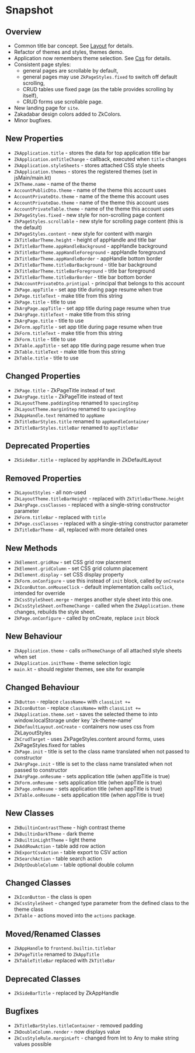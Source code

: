 # Snapshot

## Overview

* Common title bar concept. See [Layout](../guides/frontend/browser/Layout.md) for details.
* Refactor of themes and styles, themes demo.
* Application now remembers theme selection. See [Css](../guides/frontend/browser/Layout.md) for details.
* Consistent page styles:
  * general pages are scrollable by default,
  * general pages may use `ZkPageStyles.fixed` to switch off default scrolling,
  * CRUD tables use fixed page (as the table provides scrolling by itself),
  * CRUD forms use scrollable page.
* New landing page for `site`.
* Zakadabar design colors added to ZkColors.
* Minor bugfixes.

## New Properties

* `ZkApplication.title` - stores the data for top application title bar
* `ZkApplication.onTitleChange` - callback, executed when `title` changes
* `ZkApplication.styleSheets` - stores attached CSS style sheets
* `ZkApplication.themes` - stores the registered themes (set in jsMain/main.kt)
* `ZkTheme.name` - name of the theme
* `AccountPublicDto.theme` - name of the theme this account uses
* `AccountPrivateDto.theme` - name of the theme this account uses
* `AccountPrivateDao.theme` - name of the theme this account uses
* `AccountPrivateTable.theme` - name of the theme this account uses
* `ZkPageStyles.fixed` - new style for non-scrolling page content
* `ZkPageStyles.scrollable` - new style for scrolling page content (this is the default)
* `ZkPageStyles.content` - new style for content with margin
* `ZkTitleBarTheme.height` - height of appHandle and title bar
* `ZkTitleBarTheme.appHandleBackground` - appHandle background
* `ZkTitleBarTheme.appHandleForeground` - appHandle foreground
* `ZkTitleBarTheme.appHandleBorder` - appHandle bottom border
* `ZkTitleBarTheme.titleBarBackground` - title bar background
* `ZkTitleBarTheme.titleBarForeground` - title bar foreground
* `ZkTitleBarTheme.titleBarBorder` - title bar bottom border
* `ZkAccountPrivateDto.printipal` - principal that belongs to this account
* `ZkPage.appTitle` - set app title during page resume when true
* `ZkPage.titleText` - make title from this string
* `ZkPage.title` - title to use
* `ZkArgPage.appTitle` - set app title during page resume when true
* `ZkArgPage.titleText` - make title from this string
* `ZkArgPage.title` - title to use
* `ZkForm.appTitle` - set app title during page resume when true
* `ZkForm.titleText` - make title from this string
* `ZkForm.title` - title to use
* `ZkTable.appTitle` - set app title during page resume when true
* `ZkTable.titleText` - make title from this string
* `ZkTable.title` - title to use

## Changed Properties

* `ZkPage.title` - ZkPageTitle instead of text
* `ZkArgPage.title` - ZkPageTitle instead of text
* `ZkLayoutTheme.paddingStep` renamed to `spacingStep`
* `ZkLayoutTheme.marginStep` renamed to `spacingStep`
* `ZkAppHandle.text` renamed to `appName`
* `ZkTitleBarStyles.title` renamed to `appHandleContainer`
* `ZkTitleBarStyles.titleBar` renamed to `appTitleBar`

## Deprecated Properties

* `ZkSideBar.title` - replaced by appHandle in ZkDefaultLayout

## Removed Properties

* `ZkLayoutStyles` - all non-used
* `ZkLayoutTheme.titleBarHeight` - replaced with `ZkTitleBarTheme.height`
* `ZkArgPage.cssClasses` - replaced with a single-string constructor parameter
* `ZkForm.titleBar` - replaced with `title`
* `ZkPage.cssClasses` - replaced with a single-string constructor parameter
* `ZkTitleBarTheme` - all, replaced with more detailed ones

## New Methods

* `ZkElement.gridRow` - set CSS grid row placement
* `ZkElement.gridColumn` - set CSS grid column placement
* `ZkElement.display` - set CSS display property
* `ZkForm.onConfigure` - use this instead of `init` block, called by `onCreate`
* `ZkIconButton.onMouseClick` - default implementation calls `onClick`, intended for override
* `ZkCssStyleSheet.merge` - merges another style sheet into this one.
* `ZkCssStyleSheet.onThemeChange` - called when the `ZkApplication.theme` changes, rebuilds the style sheet.
* `ZkPage.onConfigure` - called by onCreate, replace `init` block

## New Behaviour

* `ZkApplication.theme` - calls `onThemeChange` of all attached style sheets when set
* `ZkApplication.initTheme` - theme selection logic
* `main.kt` - should register themes, see site for example

## Changed Behaviour

* `ZkButton` - replace `className=` with `classList +=`
* `ZkIconButton` - replace `className=` with `classList +=`
* `ZkApplication.theme.set` - saves the selected theme to into window.localStorage under key 'zk-theme-name'
* `ZkDefaultLayout.onCreate` - containers now uses css from ZkLayoutStyles
* `ZkCrudTarget` - uses ZkPageStyles.content around forms, uses ZkPageStyles.fixed for tables
* `ZkPage.init` - title is set to the class name translated when not passed to constructor
* `ZkArgPage.init` - title is set to the class name translated when not passed to constructor
* `ZkArgPage.onResume` - sets application title (when appTitle is true)
* `ZkForm.onResume` - sets application title (when appTitle is true)
* `ZkPage.onResume` - sets application title (when appTitle is true)
* `ZkTable.onResume` - sets application title (when appTitle is true)

## New Classes

* `ZkBuiltinContrastTheme` - high contrast theme
* `ZkBuiltinDarkTheme` - dark theme
* `ZkBuiltinLightTheme` - light theme
* `ZkAddRowAction` - table add row action
* `ZkExportCsvAction` - table export to CSV action
* `ZkSearchAction` - table search action
* `ZkOptDoubleColumn` - table optional double column

## Changed Classes

* `ZkIconButton` - the class is open
* `ZkCssStyleSheet` - changed type parameter from the defined class to the theme class
* `ZkTable` - actions moved into the `actions` package.

## Moved/Renamed Classes

* `ZkAppHandle` to `frontend.builtin.titlebar`
* `ZkPageTitle` renamed to `ZkAppTitle`
* `ZkTableTitleBar` replaced with `ZkTitleBar`

## Deprecated Classes

* `ZkSideBarTitle` - replaced by ZkAppHandle

## Bugfixes

* `ZkTitleBarStyles.titleContainer` - removed padding
* `ZkDoubleColumn.render` - now displays value
* `ZkCssStyleRule.marginLeft` - changed from Int to Any to make string values possible